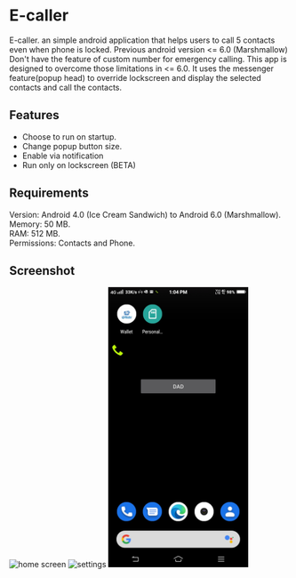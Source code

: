 # E-caller
E-caller. an simple android application that helps users to call 5 contacts even when phone is locked.
Previous android version <= 6.0 (Marshmallow) Don't have the feature of custom number for emergency calling. This app is designed to overcome those limitations in <= 6.0.
It uses the messenger feature(popup head) to override lockscreen and display the selected contacts and call the contacts.
## Features
* Choose to run on startup.
* Change popup button size.
* Enable via notification
* Run only on lockscreen (BETA)

## Requirements
Version: Android 4.0 (Ice Cream Sandwich) to Android 6.0 (Marshmallow).<br>
Memory: 50 MB.<br>
RAM: 512 MB.<br>
Permissions: Contacts and Phone.<br>

## Screenshot
<img src="https://github.com/vishnubhadri/E-caller/blob/master/Screenshot/layout-2017-07-15-152753.png" width="50%" height="50%" alt="home screen">

<img src="https://github.com/vishnubhadri/E-caller/blob/master/Screenshot/layout-2017-07-15-152727.png" width="50%" height="50%" alt="settings">

<img src="https://github.com/vishnubhadri/E-caller/blob/master/Screenshot/Screenshot_20200709_130437.jpg" width="50%" height="50%" alt="popup and contact name">
